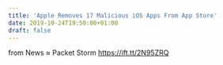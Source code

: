 ```yaml
---
title: 'Apple Removes 17 Malicious iOS Apps From App Store'
date: 2019-10-24T19:50:00+01:00
draft: false
---
```


  
  
from News ≈ Packet Storm https://ift.tt/2N95ZRQ
